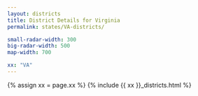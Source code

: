 ```yaml
---
layout: districts
title: District Details for Virginia
permalink: states/VA-districts/

small-radar-width: 300
big-radar-width: 500
map-width: 700

xx: "VA"
---
```


{% assign xx = page.xx %}
{% include {{ xx }}_districts.html %}